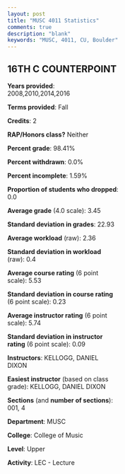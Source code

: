 ```yaml
---
layout: post
title: "MUSC 4011 Statistics"
comments: true
description: "blank"
keywords: "MUSC, 4011, CU, Boulder"
--- 
```

<head>
<script src="https://ajax.googleapis.com/ajax/libs/jquery/2.1.3/jquery.min.js"></script>
<script src="https://dl.dropboxusercontent.com/s/pc42nxpaw1ea4o9/highcharts.js?dl=0"></script>
<!-- <script src="../assets/js/highcharts.js"></script> -->
<style type="text/css">@font-face {
	font-family: "Bebas Neue";
	src: url(https://www.filehosting.org/file/details/544349/BebasNeue%20Regular.otf) format("opentype");
	}
	h1.Bebas { 
		font-family: "Bebas Neue", Verdana, Tahoma;
	}
</style>
</head>
<body>
	<div id="container" style="float: right; width: 45%; height: 88%; margin-left: 2.5%; margin-right: 2.5%;"></div>
	<script language="JavaScript">
		$(document).ready(function() {
		var chart = {type: 'column'};
		var title = {text: 'Grade Distribution'};
		var xAxis = {categories: ['A','B','C','D','F'],crosshair: true};
		var yAxis = {min: 0,title: {text: 'Percentage'}};
		var tooltip = {headerFormat: '<center><b><span style="font-size:20px">{point.key}</span></b></center>',
		               pointFormat: '<td style="padding:0"><b>{point.y:.1f}%</b></td>',
		               footerFormat: '</table>',shared: true,useHTML: true};
		var plotOptions = {column: {pointPadding: 0.0,borderWidth: 0}};  
		var credits = {enabled: false};var series= [{name: 'Percent',data: [67.86,21.43,7.14,1.79,1.79,]}];
		var json = {};
		json.chart = chart;
		json.title = title;
		json.tooltip = tooltip;
		json.xAxis = xAxis;
		json.yAxis = yAxis;  
		json.series = series;
		json.plotOptions = plotOptions;  
		json.credits = credits;
		$('#container').highcharts(json);
	});
	</script>
</body>
			   
## 16TH C COUNTERPOINT

**Years provided**: 2008,2010,2014,2016

**Terms provided**: Fall

**Credits**: 2

**RAP/Honors class?** Neither

**Percent grade**: 98.41%

**Percent withdrawn**: 0.0%

**Percent incomplete**: 1.59%

**Proportion of students who dropped**: 0.0

**Average grade** (4.0 scale): 3.45

**Standard deviation in grades**: 22.93

**Average workload** (raw): 2.36

**Standard deviation in workload** (raw): 0.4

**Average course rating** (6 point scale): 5.53

**Standard deviation in course rating** (6 point scale): 0.23

**Average instructor rating** (6 point scale): 5.74

**Standard deviation in instructor rating** (6 point scale): 0.09

**Instructors**: KELLOGG, DANIEL DIXON

**Easiest instructor** (based on class grade): KELLOGG, DANIEL DIXON

**Sections** (and **number of sections**): 001, 4

**Department**: MUSC

**College**: College of Music

**Level**: Upper

**Activity**: LEC - Lecture